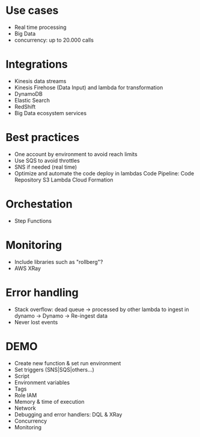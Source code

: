 # Use cases
- Real time processing
- Big Data
- concurrency: up to 20.000 calls

# Integrations
- Kinesis data streams
- Kinesis Firehose (Data Input) and lambda for transformation
- DynamoDB
- Elastic Search
- RedShift
- Big Data ecosystem services

# Best practices
- One account by environment to avoid reach limits
- Use SQS to avoid throttles
- SNS if needed (real time)
- Optimize and automate the code deploy in lambdas
    Code Pipeline:
        Code Repository
        S3
        Lambda
    Cloud Formation

# Orchestation
- Step Functions

# Monitoring
- Include libraries such as "rollberg"?
- AWS XRay

# Error handling
- Stack overflow: dead queue -> processed by other lambda to ingest in dynamo -> Dynamo -> Re-ingest data
- Never lost events

# DEMO
- Create new function & set run environment
- Set triggers (SNS|SQS|others...)
- Script
- Environment variables
- Tags
- Role IAM
- Memory & time of execution
- Network
- Debugging and error handlers: DQL & XRay
- Concurrency
- Monitoring